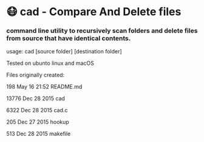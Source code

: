 # :mask: cad - Compare And Delete files

### command line utility to recursively scan folders and delete files from source that have identical contents.

usage: cad [source folder] [destination folder]

Tested on ubunto linux and macOS

Files originally created:

  198 May 16 21:52 README.md

13776 Dec 28  2015 cad

 6322 Dec 28  2015 cad.c

  205 Dec 27  2015 hookup

  513 Dec 28  2015 makefile
